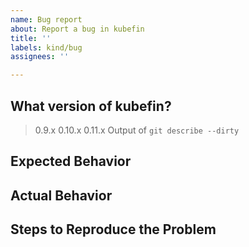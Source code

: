 ```yaml
---
name: Bug report
about: Report a bug in kubefin
title: ''
labels: kind/bug
assignees: ''

---
```

<!--
## In what area(s)?
Remove the '> ' to select
> /area API
> /area build
> /area agent
> /area cost-analyzer

Other classifications:
> /kind good-first-issue
> /kind process
> /kind spec
-->

## What version of kubefin?

<!-- Delete all but your choice -->

> 0.9.x
> 0.10.x
> 0.11.x
> Output of `git describe --dirty`

## Expected Behavior

<!-- Briefly describe what you expect to happen -->


## Actual Behavior

<!-- Briefly describe what is actually happening -->


## Steps to Reproduce the Problem

<!-- How can a maintainer reproduce this issue (be detailed) -->
